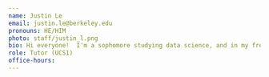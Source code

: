 ```yaml
---
name: Justin Le
email: justin.le@berkeley.edu
pronouns: HE/HIM
photo: staff/justin_l.png
bio: Hi everyone!  I'm a sophomore studying data science, and in my free time, I enjoy going to the gym, trying new foods, and playing games.  I'm excited to meet all of you this semester!
role: Tutor (UCS1)
office-hours: 
---
```

